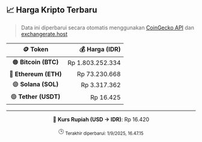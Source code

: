 

<!-- HARGA_KRIPTO -->
## 📈 Harga Kripto Terbaru

> Data ini diperbarui secara otomatis menggunakan [CoinGecko API](https://www.coingecko.com/) dan [exchangerate.host](https://exchangerate.host/)

<div align="center">

| 🪙 Token | 💰 Harga (IDR) |
|:------:|---------------:|
| 🟠 **Bitcoin (BTC)**   | Rp 1.803.252.334 |
| 🔵 **Ethereum (ETH)**  | Rp 73.230.668 |
| 🟣 **Solana (SOL)**    | Rp 3.317.362 |
| 🟢 **Tether (USDT)**   | Rp 16.425 |

---

💱 **Kurs Rupiah (USD → IDR)**: Rp 16.420

🕒 <sub>Terakhir diperbarui: 1/9/2025, 16.47.15</sub>

</div>
<!-- /HARGA_KRIPTO -->